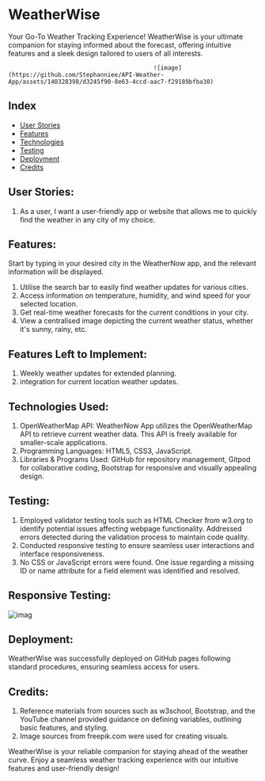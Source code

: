 # WeatherWise
Your Go-To Weather Tracking Experience!
WeatherWise is your ultimate companion for staying informed about the forecast, offering intuitive features and a sleek design tailored to users of all interests.

                                             ![image](https://github.com/Stephanniee/API-Weather-App/assets/140328398/d3245f90-8e63-4ccd-aac7-f29189bfba30)
## Index
* [User Stories](#user-stories)
* [Features](#features)
* [Technologies](#technologies)
* [Testing](#testing)
* [Deployment](#deployment)
* [Credits](#credits)

## User Stories:
1. As a user, I want a user-friendly app or website that allows me to quickly find the weather in any city of my choice.

## Features:
Start by typing in your desired city in the WeatherNow app, and the relevant information will be displayed.
1.  Utilise the search bar to easily find weather updates for various cities.
2. 	Access information on temperature, humidity, and wind speed for your selected location.
3. 	Get real-time weather forecasts for the current conditions in your city.
4. 	View a centralised image depicting the current weather status, whether it's sunny, rainy, etc.

## Features Left to Implement:
1.	Weekly weather updates for extended planning.
2.	integration for current location weather updates.

## Technologies Used:
1.  OpenWeatherMap API: WeatherNow App utilizes the OpenWeatherMap API to retrieve current weather data. This API is freely available for smaller-scale applications.
2.	Programming Languages: HTML5, CSS3, JavaScript.
3.	Libraries & Programs Used: GitHub for repository management, Gitpod for collaborative coding, Bootstrap for responsive and visually appealing design.

## Testing:
1.	Employed validator testing tools such as HTML Checker from w3.org to identify potential issues affecting webpage functionality. Addressed errors detected during the validation process to maintain code quality.
2.	Conducted responsive testing to ensure seamless user interactions and interface responsiveness.
3.	No CSS or JavaScript errors were found. One issue regarding a missing ID or name attribute for a field element was identified and resolved.

## Responsive Testing:
![imag](https://github.com/Stephanniee/API-Weather-App/assets/140328398/9bf92185-8457-42c7-a4d5-3da4eb48ff2f)

## Deployment:
WeatherWise was successfully deployed on GitHub pages following standard procedures, ensuring seamless access for users.

## Credits:
1.	Reference materials from sources such as w3school, Bootstrap, and the YouTube channel provided guidance on defining variables, outlining basic features, and styling.
2.	Image sources from freepik.com were used for creating visuals.

WeatherWise is your reliable companion for staying ahead of the weather curve. Enjoy a seamless weather tracking experience with our intuitive features and user-friendly design!
